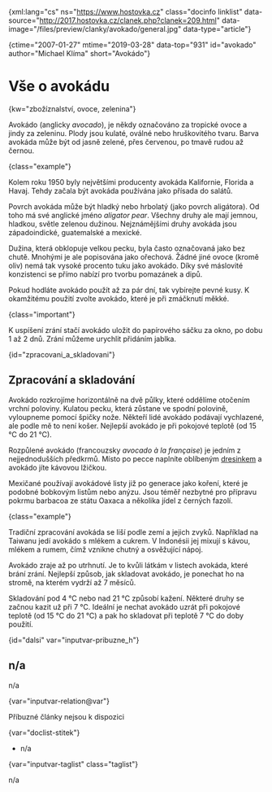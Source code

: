
{xml:lang="cs" ns="https://www.hostovka.cz" class="docinfo linklist" data-source="http://2017.hostovka.cz/clanek.php?clanek=209.html" data-image="/files/preview/clanky/avokado/general.jpg" data-type="article"}

{ctime="2007-01-27" mtime="2019-03-28" data-top="931" id="avokado" author="Michael Klíma" short="Avokádo"}

# Vše o avokádu

<!-- generated attribute kw by user_updatekw.sh on 2021-01-05, do not edit -->

{kw="zbožíznalství, ovoce, zelenina"}

Avokádo (anglicky _avocado_), je někdy označováno za tropické ovoce a jindy za zeleninu. Plody jsou kulaté, oválné nebo hruškovitého tvaru. Barva avokáda může být od jasně zelené, přes červenou, po tmavě rudou až černou.

{class="example"}

Kolem roku 1950 byly největšími producenty avokáda Kalifornie, Florida a Havaj. Tehdy začala být avokáda používána jako přísada do salátů.

Povrch avokáda může být hladký nebo hrbolatý (jako povrch aligátora). Od toho má své anglické jméno _aligator pear_. Všechny druhy ale mají jemnou, hladkou, světle zelenou dužinou. Nejznámějšími druhy avokáda jsou západoindické, guatemalské a mexické.

Dužina, která obklopuje velkou pecku, byla často označovaná jako bez chutě. Mnohými je ale popisována jako ořechová. Žádné jiné ovoce (kromě oliv) nemá tak vysoké procento tuku jako avokádo. Díky své máslovité konzistenci se přímo nabízí pro tvorbu pomazánek a dipů.

Pokud hodláte avokádo použít až za pár dní, tak vybírejte pevné kusy. K okamžitému použití zvolte avokádo, které je při zmáčknutí měkké.

{class="important"}

K uspíšení zrání stačí avokádo uložit do papírového sáčku za okno, po dobu 1 až 2 dnů. Zrání můžeme urychlit přidáním jablka.

{id="zpracovani\_a\_skladovani"}

## Zpracování a skladování

Avokádo rozkrojíme horizontálně na dvě půlky, které oddělíme otočením vrchní poloviny. Kulatou pecku, která zůstane ve spodní polovině, vyloupneme pomocí špičky nože. Někteří lidé avokádo podávají vychlazené, ale podle mě to není košer. Nejlepší avokádo je při pokojové teplotě (od 15 °C do 21 °C).

Rozpůlené avokádo (francouzsky _avocado à la française_) je jedním z nejjednodušších předkrmů. Místo po pecce naplníte oblíbeným [dresinkem][1] a avokádo jíte kávovou lžičkou.

Mexičané používají avokádové listy již po generace jako koření, které je podobné bobkovým listům nebo anýzu. Jsou téměř nezbytné pro přípravu pokrmu barbacoa ze státu Oaxaca a několika jídel z černých fazolí.

{class="example"}

Tradiční zpracování avokáda se liší podle zemí a jejich zvyků. Například na Taiwanu jedí avokádo s mlékem a cukrem. V Indonésii jej mixují s kávou, mlékem a rumem, čímž vznikne chutný a osvěžující nápoj.

Avokádo zraje až po utrhnutí. Je to kvůli látkám v listech avokáda, které brání zrání. Nejlepší způsob, jak skladovat avokádo, je ponechat ho na stromě, na kterém vydrží až 7 měsíců.

Skladování pod 4 °C nebo nad 21 °C způsobí kažení. Některé druhy se začnou kazit už při 7 °C. Ideální je nechat avokádo uzrát při pokojové teplotě (od 15 °C do 21 °C) a pak ho skladovat při teplotě 7 °C do doby použití.

{id="dalsi" var="inputvar-pribuzne_h"}

## n/a

n/a

{var="inputvar-relation@var"}

Příbuzné články nejsou k dispozici

{var="doclist-stitek"}

  * n/a

{var="inputvar-taglist" class="taglist"}

n/a

 [1]: /zalivka_dresink

